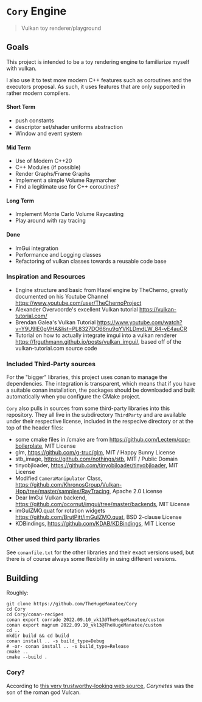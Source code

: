 # `Cory` Engine
> Vulkan toy renderer/playground

## Goals
This project is intended to be a toy rendering engine to familiarize myself with vulkan.

I also use it to test more modern C++ features such as coroutines and the executors proposal.
As such, it uses features that are only supported in rather modern compilers. 

#### Short Term
 - push constants
 - descriptor set/shader uniforms abstraction
 - Window and event system

#### Mid Term
 - Use of Modern C++20
 - C++ Modules (if possible)
 - Render Graphs/Frame Graphs
 - Implement a simple Volume Raymarcher
 - Find a legitimate use for C++ coroutines?

#### Long Term
 - Implement Monte Carlo Volume Raycasting
 - Play around with ray tracing

#### Done
 - ImGui integration
 - Performance and Logging classes
 - Refactoring of vulkan classes towards a reusable code base

### Inspiration and Resources
 - Engine structure and basic from Hazel engine by TheCherno, greatly documented on his Youtube Channel https://www.youtube.com/user/TheChernoProject
 - Alexander Overvoorde's excellent Vulkan tutorial https://vulkan-tutorial.com/
 - Brendan Galea's Vulkan Tutorial https://www.youtube.com/watch?v=Y9U9IE0gVHA&list=PL8327DO66nu9qYVKLDmdLW_84-yE4auCR
 - Tutorial on how to actually integrate imgui into a vulkan renderer https://frguthmann.github.io/posts/vulkan_imgui/, based off of the vulkan-tutorial.com source code


### Included Third-Party sources
For the "bigger" libraries, this project uses conan to manage the dependencies. 
The integration is transparent, which means that if you have a suitable conan installation, the packages should be downloaded and built automatically when you configure the CMake project.

`Cory` also pulls in sources from some third-party libraries into this repository. They all live in the subdirectory `ThirdParty` and are available under their respective license, included in the respecive directory or at the top of the header files:
 - some cmake files in /cmake are from https://github.com/Lectem/cpp-boilerplate, MIT License
 - glm, https://github.com/g-truc/glm, MIT / Happy Bunny License
 - stb_image, https://github.com/nothings/stb, MIT / Public Domain
 - tinyobjloader, https://github.com/tinyobjloader/tinyobjloader, MIT License
 - Modified `CameraManipulator` Class, https://github.com/KhronosGroup/Vulkan-Hpp/tree/master/samples/RayTracing, Apache 2.0 License
 - Dear ImGui Vulkan backend, https://github.com/ocornut/imgui/tree/master/backends, MIT License
 - imGuIZMO.quat for rotation widgets https://github.com/BrutPitt/imGuIZMO.quat, BSD 2-clause License
 - KDBindings, https://github.com/KDAB/KDBindings, MIT License

### Other used third party libraries
See `conanfile.txt` for the other libraries and their exact versions used, but there is of course always some flexibility in using different versions.


## Building
Roughly:
```
git clone https://github.com/TheHugeManatee/Cory
cd Cory
cd Cory/conan-recipes
conan export corrade 2022.09.10_vk13@TheHugeManatee/custom
conan export magnum 2022.09.10_vk13@TheHugeManatee/custom
cd ..
mkdir build && cd build
conan install .. -s build_type=Debug
# -or- conan install .. -s build_type=Release
cmake ..
cmake --build .
```

### Cory?
According to [this very trustworthy-looking web source](http://www.talesbeyondbelief.com/roman-gods/vulcan.htm), *Corynetes* was the son of the roman god Vulcan.
